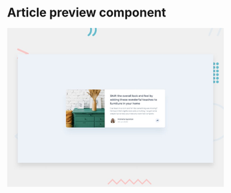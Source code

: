 # Article preview component

![Design preview for the Article preview component](./design/desktop-preview.jpg)
